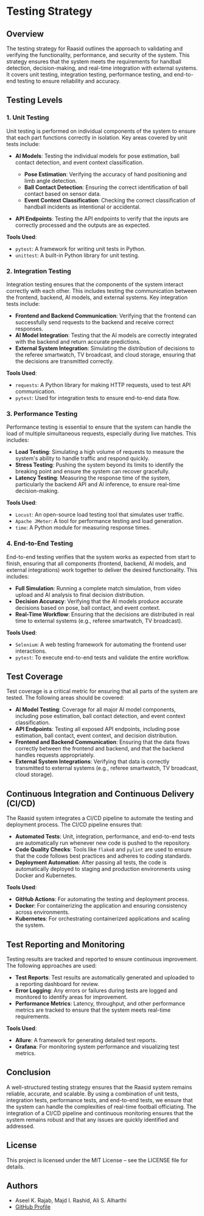 # Testing Strategy

## Overview
The testing strategy for Raasid outlines the approach to validating and verifying the functionality, performance, and security of the system. This strategy ensures that the system meets the requirements for handball detection, decision-making, and real-time integration with external systems. It covers unit testing, integration testing, performance testing, and end-to-end testing to ensure reliability and accuracy.

## Testing Levels

### 1. Unit Testing
Unit testing is performed on individual components of the system to ensure that each part functions correctly in isolation. Key areas covered by unit tests include:

- **AI Models**: Testing the individual models for pose estimation, ball contact detection, and event context classification.
  - **Pose Estimation**: Verifying the accuracy of hand positioning and limb angle detection.
  - **Ball Contact Detection**: Ensuring the correct identification of ball contact based on sensor data.
  - **Event Context Classification**: Checking the correct classification of handball incidents as intentional or accidental.

- **API Endpoints**: Testing the API endpoints to verify that the inputs are correctly processed and the outputs are as expected.

**Tools Used**:
- `pytest`: A framework for writing unit tests in Python.
- `unittest`: A built-in Python library for unit testing.

### 2. Integration Testing
Integration testing ensures that the components of the system interact correctly with each other. This includes testing the communication between the frontend, backend, AI models, and external systems. Key integration tests include:

- **Frontend and Backend Communication**: Verifying that the frontend can successfully send requests to the backend and receive correct responses.
- **AI Model Integration**: Testing that the AI models are correctly integrated with the backend and return accurate predictions.
- **External System Integration**: Simulating the distribution of decisions to the referee smartwatch, TV broadcast, and cloud storage, ensuring that the decisions are transmitted correctly.

**Tools Used**:
- `requests`: A Python library for making HTTP requests, used to test API communication.
- `pytest`: Used for integration tests to ensure end-to-end data flow.

### 3. Performance Testing
Performance testing is essential to ensure that the system can handle the load of multiple simultaneous requests, especially during live matches. This includes:

- **Load Testing**: Simulating a high volume of requests to measure the system's ability to handle traffic and respond quickly.
- **Stress Testing**: Pushing the system beyond its limits to identify the breaking point and ensure the system can recover gracefully.
- **Latency Testing**: Measuring the response time of the system, particularly the backend API and AI inference, to ensure real-time decision-making.

**Tools Used**:
- `Locust`: An open-source load testing tool that simulates user traffic.
- `Apache JMeter`: A tool for performance testing and load generation.
- `time`: A Python module for measuring response times.

### 4. End-to-End Testing
End-to-end testing verifies that the system works as expected from start to finish, ensuring that all components (frontend, backend, AI models, and external integrations) work together to deliver the desired functionality. This includes:

- **Full Simulation**: Running a complete match simulation, from video upload and AI analysis to final decision distribution.
- **Decision Accuracy**: Verifying that the AI models produce accurate decisions based on pose, ball contact, and event context.
- **Real-Time Workflow**: Ensuring that the decisions are distributed in real time to external systems (e.g., referee smartwatch, TV broadcast).

**Tools Used**:
- `Selenium`: A web testing framework for automating the frontend user interactions.
- `pytest`: To execute end-to-end tests and validate the entire workflow.

## Test Coverage
Test coverage is a critical metric for ensuring that all parts of the system are tested. The following areas should be covered:

- **AI Model Testing**: Coverage for all major AI model components, including pose estimation, ball contact detection, and event context classification.
- **API Endpoints**: Testing all exposed API endpoints, including pose estimation, ball contact, event context, and decision distribution.
- **Frontend and Backend Communication**: Ensuring that the data flows correctly between the frontend and backend, and that the backend handles requests appropriately.
- **External System Integrations**: Verifying that data is correctly transmitted to external systems (e.g., referee smartwatch, TV broadcast, cloud storage).

## Continuous Integration and Continuous Delivery (CI/CD)
The Raasid system integrates a CI/CD pipeline to automate the testing and deployment process. The CI/CD pipeline ensures that:

- **Automated Tests**: Unit, integration, performance, and end-to-end tests are automatically run whenever new code is pushed to the repository.
- **Code Quality Checks**: Tools like `flake8` and `pylint` are used to ensure that the code follows best practices and adheres to coding standards.
- **Deployment Automation**: After passing all tests, the code is automatically deployed to staging and production environments using Docker and Kubernetes.

**Tools Used**:
- **GitHub Actions**: For automating the testing and deployment process.
- **Docker**: For containerizing the application and ensuring consistency across environments.
- **Kubernetes**: For orchestrating containerized applications and scaling the system.

## Test Reporting and Monitoring
Testing results are tracked and reported to ensure continuous improvement. The following approaches are used:

- **Test Reports**: Test results are automatically generated and uploaded to a reporting dashboard for review.
- **Error Logging**: Any errors or failures during tests are logged and monitored to identify areas for improvement.
- **Performance Metrics**: Latency, throughput, and other performance metrics are tracked to ensure that the system meets real-time requirements.

**Tools Used**:
- **Allure**: A framework for generating detailed test reports.
- **Grafana**: For monitoring system performance and visualizing test metrics.

## Conclusion
A well-structured testing strategy ensures that the Raasid system remains reliable, accurate, and scalable. By using a combination of unit tests, integration tests, performance tests, and end-to-end tests, we ensure that the system can handle the complexities of real-time football officiating. The integration of a CI/CD pipeline and continuous monitoring ensures that the system remains robust and that any issues are quickly identified and addressed.

## License
This project is licensed under the MIT License – see the LICENSE file for details.

## Authors
- Aseel K. Rajab, Majd I. Rashid, Ali S. Alharthi
- [GitHub Profile](https://github.com/vseel5/raasid-project)


